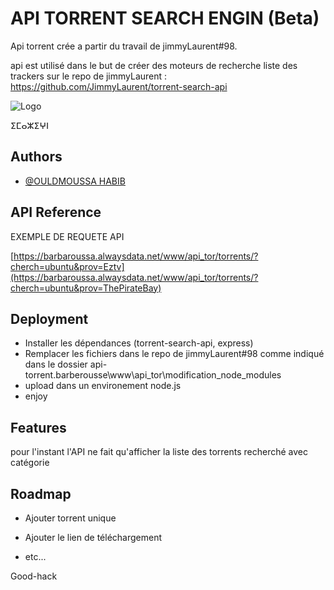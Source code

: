 # API TORRENT SEARCH ENGIN (Beta)

Api torrent crée a partir du travail de jimmyLaurent#98.

api est utilisé dans le but de créer des moteurs de recherche
liste des trackers sur le repo de jimmyLaurent : https://github.com/JimmyLaurent/torrent-search-api

![Logo](http://barberousse.tk/under%20construction.png)

ⵉⵎⴰⵣⵉⵖⵏ

## Authors

- [@OULDMOUSSA HABIB](https://ouldmoussahabib.com)

## API Reference

EXEMPLE DE REQUETE API

[https://barbaroussa.alwaysdata.net/www/api_tor/torrents/?cherch=ubuntu&prov=Eztv](https://barbaroussa.alwaysdata.net/www/api_tor/torrents/?cherch=ubuntu&prov=ThePirateBay)

## Deployment

- Installer les dépendances (torrent-search-api, express)
- Remplacer les fichiers dans le repo de jimmyLaurent#98 comme indiqué dans le dossier api-torrent.barberousse\www\api_tor\modification_node_modules
- upload dans un environement node.js
- enjoy

## Features

pour l'instant l'API ne fait qu'afficher la liste des torrents recherché
avec catégorie

## Roadmap

- Ajouter torrent unique

- Ajouter le lien de téléchargement

- etc...

Good-hack
